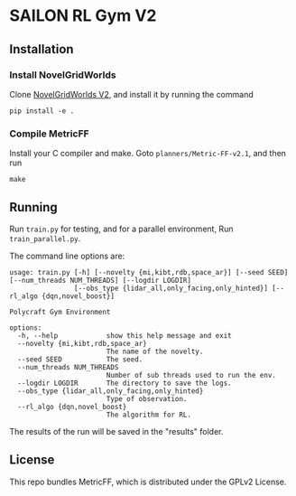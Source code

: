 # SAILON RL Gym V2

## Installation
### Install NovelGridWorlds
Clone [NovelGridWorlds V2](https://github.com/tufts-ai-robotics-group/NovelGridWorldsV2), and install it by running the command
```
pip install -e .
```

### Compile MetricFF
Install your C compiler and make. Goto `planners/Metric-FF-v2.1`, and
then run 
```
make
```


## Running
Run `train.py` for testing, and for a parallel environment, Run `train_parallel.py`.

The command line options are:
```
usage: train.py [-h] [--novelty {mi,kibt,rdb,space_ar}] [--seed SEED] [--num_threads NUM_THREADS] [--logdir LOGDIR]
                [--obs_type {lidar_all,only_facing,only_hinted}] [--rl_algo {dqn,novel_boost}]

Polycraft Gym Environment

options:
  -h, --help            show this help message and exit
  --novelty {mi,kibt,rdb,space_ar}
                        The name of the novelty.
  --seed SEED           The seed.
  --num_threads NUM_THREADS
                        Number of sub threads used to run the env.
  --logdir LOGDIR       The directory to save the logs.
  --obs_type {lidar_all,only_facing,only_hinted}
                        Type of observation.
  --rl_algo {dqn,novel_boost}
                        The algorithm for RL.
```

The results of the run will be saved in the "results" folder.

## License
This repo bundles MetricFF, which is distributed under the GPLv2 License.
